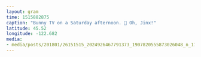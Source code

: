 ```yaml
---
layout: gram
time: 1515882875
caption: "Bunny TV on a Saturday afternoon. 🐰 Oh, Jinx!"
latitude: 45.52
longitude: -122.682
media:
- media/posts/201801/26151515_2024926467791373_1907820555873026048_n_17890981711153052.jpg
---
```

